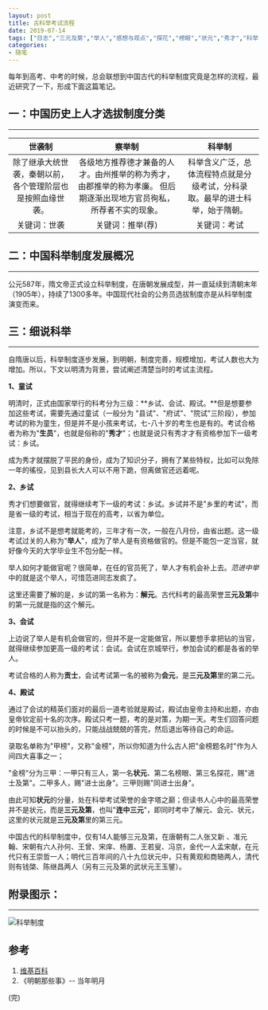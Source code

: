 ```yaml
---
layout: post
title: 古科举考试流程
date: 2019-07-14
tags: ["日志","三元及第","举人","感想与观点","探花","榜眼","状元","秀才","科举","读书笔记"]
categories:
- 随笔
---
```


每年到高考、中考的时候，总会联想到中国古代的科举制度究竟是怎样的流程，最近研究了一下，形成下面这篇笔记。

## 一：中国历史上人才选拔制度分类

* * *

<table>
<thead>
<tr>
  <th align="center">世袭制</th>
  <th align="center">察举制</th>
  <th align="center">科举制</th>
</tr>
</thead>
<tbody>
<tr>
  <td align="center">除了继承大统世袭，秦朝以前，各个管理阶层也是按照血缘世袭。</td>
  <td align="center">各级地方推荐德才兼备的人才。由州推举的称为秀才，由郡推举的称为孝廉。 但后期逐渐出现地方官员徇私，所荐者不实的现象。</td>
  <td align="center">科举含义广泛，总体流程特点就是分级考试，分科录取。最早的进士科举，始于隋朝。</td>
</tr>
<tr>
  <td align="center">关键词：世袭</td>
  <td align="center">关键词：推举(荐)</td>
  <td align="center">关键词：考试</td>
</tr>
</tbody>
</table>

## 二：中国科举制度发展概况

* * *

公元587年，隋文帝正式设立科举制度，在唐朝发展成型，并一直延续到清朝末年（1905年），持续了1300多年。中国现代社会的公务员选拔制度亦是从科举制度演变而来。

## 三：细说科举

* * *

自隋唐以后，科举制度逐步发展，到明朝，制度完善，规模增加，考试人数也大为增加。所以，下文以明清为背景，尝试阐述清楚当时的考试主流程。

**1、童试**

明清时，正式由国家举行的科考分为三级：**乡试、会试、殿试。**但是想要参加这些考试，需要先通过童试（一般分为 "县试"、"府试"、"院试"三阶段），参加考试的称为童生，但是并不是小孩来考试，七-八十岁的考生也是有的。考试合格者为称为"**生员**"，也就是俗称的"**秀才**"；也就是说只有秀才才有资格参加下一级考试：乡试。

成为秀才就摆脱了平民的身份，成为了知识分子，拥有了某些特权，比如可以免除一年的徭役，见到县长大人可以不用下跪，但离做官还远着呢。

**2、乡试**

秀才们想要做官，就得继续考下一级的考试：乡试。乡试并不是"乡里的考试"，而是省一级的考试，相当于现在的高考，以省为单位。

注意，乡试不是想考就能考的，三年才有一次，一般在八月份，由省出题。这一级考试过关的人称为"**举人**"，成为了举人是有资格做官的。但是不能包一定当官，就好像今天的大学毕业生不包分配一样。

举人如何才能做官呢？很简单，在任的官员死了，举人才有机会补上去。_范进中举_ 中的就是这个举人，可惜范进同志发疯了。

这里还需要了解的是，乡试的第一名称为：**解元**。古代科考的最高荣誉**三元及第**中的第一元就是指的这个解元。

**3、会试**

上边说了举人是有机会做官的，但并不是一定能做官，所以要想手拿把钻的当官，就得继续参加更高一级的考试：会试。会试在京城举行，参加会试的都是各省的举人。

考试合格的人称为**贡士**，会试考试第一名的被称为**会元**，是**三元及第**里的第二元。

**4、殿试**

通过了会试的精英们面对的最后一道考验就是殿试，殿试由皇帝主持和出题，亦由皇帝钦定前十名的次序。殿试只考一题，考的是对策，为期一天。考生们回答问题的时候是不可以抬头的，只能战战兢兢的答完，然后退出等待自己的命运。

录取名单称为"甲榜"，又称"金榜"，所以你知道为什么古人把"金榜题名时"作为人间四大喜事之一；

"金榜"分为三甲：一甲只有三人，第一名**状元**、第二名榜眼、第三名探花，赐"进士及第"。二甲多人，赐"进士出身"。三甲则赐"同进士出身"。

由此可知**状元**的分量，处在科举考试荣誉的金字塔之巅；但读书人心中的最高荣誉并不是状元，而是**三元及第**，也叫"**连中三元**"，即同时考中了解元、会元、状元，这里的状元就是**三元及第**里的第三元。

中国古代的科举制度中，仅有14人能够三元及第，在唐朝有二人张又新 、准元翰、宋朝有六人孙何、王曾、宋庠、杨置、王若叟、冯京，金代一人孟宋献，在元代只有王崇哲一人；明代三百年间的八十九位状元中，只有黄观和商辂两人，清代则有钱棨、陈继昌两人（另有三元及第的武状元王玉鐾）。

## 附录图示：

* * *

![科举制度](keju.png)

## 参考

1.  [维基百科](https://zh.wikipedia.org/wiki/%E4%B8%AD%E5%9B%BD%E7%A7%91%E4%B8%BE%E5%88%B6%E5%BA%A6)
2.  《明朝那些事》-- 当年明月

(完)
